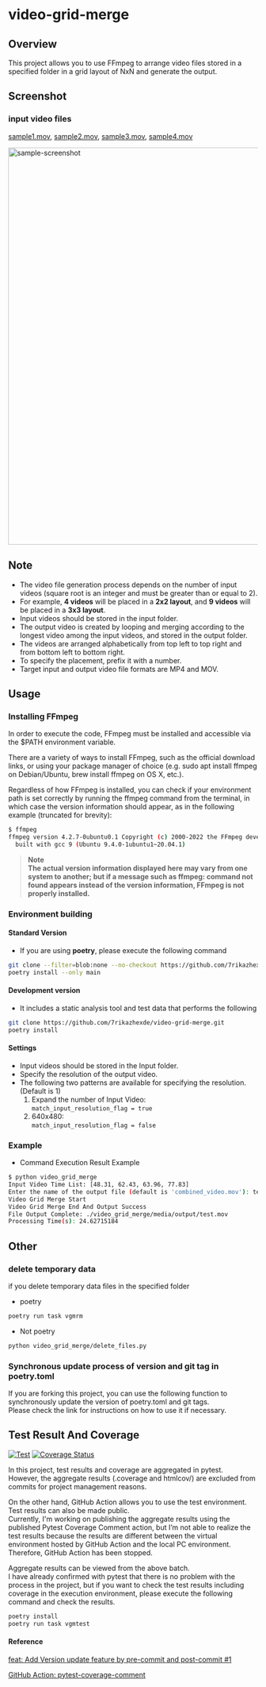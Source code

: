 # video-grid-merge

## Overview

This project allows you to use FFmpeg to arrange video files stored in a specified folder in a grid layout of NxN and generate the output.

## Screenshot

### input video files

[sample1.mov](./video_grid_merge/media/input/sample1.mov), [sample2.mov](./video_grid_merge/media/input/sample2.mov), [sample3.mov](./video_grid_merge/media/input/sample3.mov), [sample4.mov](./video_grid_merge/media/input/sample4.mov)

<img width="800" alt="sample-screenshot" src="https://github.com/7rikazhexde/video-grid-merge/assets/33836132/caccd49b-08a4-4c34-a8f4-8f82749716be">

## Note

- The video file generation process depends on the number of input videos (square root is an integer and must be greater than or equal to 2).
- For example, **4 videos** will be placed in a **2x2 layout**, and **9 videos** will be placed in a **3x3 layout**.
- Input videos should be stored in the input folder.
- The output video is created by looping and merging according to the longest video among the input videos, and stored in the output folder.
- The videos are arranged alphabetically from top left to top right and from bottom left to bottom right.
- To specify the placement, prefix it with a number.
- Target input and output video file formats are MP4 and MOV.

## Usage

### Installing FFmpeg

In order to execute the code, FFmpeg must be installed and accessible via the $PATH environment variable.

There are a variety of ways to install FFmpeg, such as the official download links, or using your package manager of choice (e.g. sudo apt install ffmpeg on Debian/Ubuntu, brew install ffmpeg on OS X, etc.).

Regardless of how FFmpeg is installed, you can check if your environment path is set correctly by running the ffmpeg command from the terminal, in which case the version information should appear, as in the following example (truncated for brevity):

```bash
$ ffmpeg
ffmpeg version 4.2.7-0ubuntu0.1 Copyright (c) 2000-2022 the FFmpeg developers
  built with gcc 9 (Ubuntu 9.4.0-1ubuntu1~20.04.1)
```

> **Note**\
> **The actual version information displayed here may vary from one system to another; but if a message such as ffmpeg: command not found appears instead of the version information, FFmpeg is not properly installed.**

### Environment building

#### Standard Version

- If you are using **poetry**, please execute the following command

```bash
git clone --filter=blob:none --no-checkout https://github.com/7rikazhexde/video-grid-merge.git && cd video-grid-merge && git sparse-checkout init --cone && git sparse-checkout set video_grid_merge && git checkout
poetry install --only main
```

#### Development version

- It includes a static analysis tool and test data that performs the following

```bash
git clone https://github.com/7rikazhexde/video-grid-merge.git
poetry install
```

#### Settings

- Input videos should be stored in the Input folder.
- Specify the resolution of the output video.
- The following two patterns are available for specifying the resolution. (Default is 1)
  1. Expand the number of Input Video:\
     `match_input_resolution_flag = true`
  1. 640x480:\
     `match_input_resolution_flag = false`

### Example

- Command Execution Result Example

```bash
$ python video_grid_merge
Input Video Time List: [48.31, 62.43, 63.96, 77.83]
Enter the name of the output file (default is 'combined_video.mov'): test.mov
Video Grid Merge Start
Video Grid Merge End And Output Success
File Output Complete: ./video_grid_merge/media/output/test.mov
Processing Time(s): 24.62715184
```

## Other

### delete temporary data

if you delete temporary data files in the specified folder

- poetry

```bash
poetry run task vgmrm
```

- Not poetry

```bash
python video_grid_merge/delete_files.py
```

### Synchronous update process of version and git tag in poetry.toml

If you are forking this project, you can use the following function to synchronously update the version of poetry.toml and git tags.\
Please check the link for instructions on how to use it if necessary.

## Test Result And Coverage

[![Test](https://github.com/rcmdnk/homebrew-file/actions/workflows/test.yml/badge.svg)](https://github.com/7rikazhexde/video-grid-merge/actions/workflows/pytest.yml)
[![Coverage Status](https://img.shields.io/badge/Coverage-check%20here-blue.svg)](https://github.com/7rikazhexde/video-grid-merge/tree/coverage)

In this project, test results and coverage are aggregated in pytest.  
However, the aggregate results (.coverage and htmlcov/) are excluded from commits for project management reasons.

On the other hand, GitHub Action allows you to use the test environment. Test results can also be made public.  
Currently, I'm working on publishing the aggregate results using the published Pytest Coverage Comment action, but I’m not able to realize the test results because the results are different between the virtual environment hosted by GitHub Action and the local PC environment. Therefore, GitHub Action has been stopped.

Aggregate results can be viewed from the above batch.   
I have already confirmed with pytest that there is no problem with the process in the project, but if you want to check the test results including coverage in the execution environment, please execute the following command and check the results.

```bash
poetry install
poetry run task vgmtest
```

#### Reference

[feat: Add Version update feature by pre-commit and post-commit #1](https://github.com/7rikazhexde/trial-test/issues/1)

[GitHub Action: pytest-coverage-comment](https://github.com/MishaKav/pytest-coverage-comment#example-usage)
